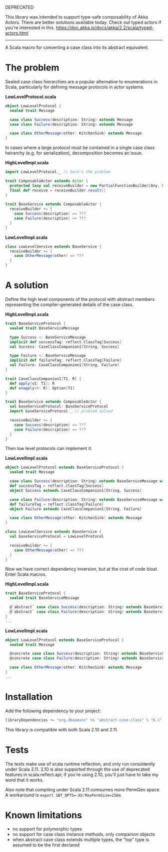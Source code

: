 DEPRECATED

This library was intended to support type-safe composability of Akka Actors. There are better solutions available today.
Check out typed actors if you're interested in this. https://doc.akka.io/docs/akka/2.2/scala/typed-actors.html

---

A Scala macro for converting a case class into its abstract equivalent.

# The problem

Sealed case class hierarchies are a popular alternative to enumerations in Scala, particularly for defining message protocols in actor systems.

__LowLevelProtocol.scala__
```scala
object LowLevelProtocol {
  sealed trait Message

  case class Success(description: String) extends Message
  case class Failure(description: String) extends Message

  case class OtherMessage(other: KitchenSink) extends Message
}
```

In cases where a large protocol must be contained in a single case class heirarchy (e.g. for serialization), decomposition becomes an issue.

__HighLevelImpl.scala__
```scala
import LowLevelProtocol._ // here's the problem

trait ComposableActor extends Actor {
  protected lazy val receiveBuilder = new PartialFunctionBuilder[Any, Unit]
  final def receive = receiveBuilder.result()
}
 
trait BaseService extends ComposableActor {
  receiveBuilder += {
    case Success(description) => ???
    case Failure(description) => ???
  }
}
```

__LowLevelImpl.scala__
```scala
class LowLevelService extends BaseService {
  receiveBuilder += {
    case OtherMessage(other) => ???
  }
}
```

# A solution

Define the high level components of the protocol with abstract members representing the compiler-generated details of the case class.

__HighLevelImpl.scala__
```scala
trait BaseServiceProtocol {
  sealed trait BaseServiceMessage

  type Success <: BaseServiceMessage
  implicit def successTag: reflect.ClassTag[Success]
  val Success: CaseClassCompanion1[String, Success]

  type Failure <: BaseServiceMessage
  implicit def failureTag: reflect.ClassTag[Failure]
  val Failure: CaseClassCompanion1[String, Failure]
}

trait CaseClassCompanion1[T1, R] {
  def apply(v1: T1): R
  def unapply(r: R): Option[T1]
}

trait BaseService extends ComposableActor {
  val baseServiceProtocol: BaseServiceProtocol
  import baseServiceProtocol._ // problem solved

  receiveBuilder += {
    case Success(description) => ???
    case Failure(description) => ???
  }
}
```

Then low level protocols can implement it.

__LowLevelImpl.scala__
```scala
object LowLevelProtocol extends BaseServiceProtocol {
  sealed trait Message

  case class Success(description: String) extends BaseServiceMessage with Message
  def successTag = reflect.classTag[Success]
  object Success extends CaseClassCompanion1[String, Success]

  case class Failure(description: String) extends BaseServiceMessage with Message
  def failureTag = reflect.classTag[Failure]
  object Failure extends CaseClassCompanion1[String, Failure]

  case class OtherMessage(other: KitchenSink) extends Message
}

class LowLevelService extends BaseService {
  val baseServiceProtocol = LowLevelProtocol

  receiveBuilder += {
    case OtherMessage(other) => ???
  }
}
```

Now we have correct dependency inversion, but at the cost of code bloat. Enter Scala macros.

__HighLevelImpl.scala__
```scala
trait BaseServiceProtocol {
  sealed trait BaseServiceMessage

  @`abstract` case class Success(description: String) extends BaseServiceMessage
  @`abstract` case class Failure(description: String) extends BaseServiceMessage
}
...
```

__LowLevelImpl.scala__
```scala
object LowLevelProtocol extends BaseServiceProtocol {
  sealed trait Message

  @concrete case class Success(description: String) extends BaseServiceMessage with Message
  @concrete case class Failure(description: String) extends BaseServiceMessage with Message

  case class OtherMessage(other: KitchenSink) extends Message
}
...
```

# Installation

Add the following dependency to your project:

```scala
libraryDependencies += "org.dbaumann" %% "abstract-case-class" % "0.1"
```

This library is compatible with both Scala 2.10 and 2.11.

# Tests

The tests make use of scala runtime reflection, and only run consistently under Scala 2.11. 2.10 is also supported through the use of deprecated features in scala.reflect.api; if you're using 2.10, you'll just have to take my word that it works.

Also note that compiling under Scala 2.11 comsumes more PermGen space. A workaround is `export SBT_OPTS=-XX:MaxPermSize=256m`.

# Known limitations
 * no support for polymorphic types
 * no support for case class instance methods, only companion objects
 * when abstract case class extends multiple types, the "top" type is assumed to be the first declared
